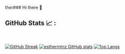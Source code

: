 ther### Hi there 👋

<!--
**esthermtnz/esthermtnz** is a ✨ _special_ ✨ repository because its `README.md` (this file) appears on your GitHub profile.

Here are some ideas to get you started:

- 🔭 I’m currently working on ...
- 🌱 I’m currently learning ...
- 👯 I’m looking to collaborate on ...
- 🤔 I’m looking for help with ...
- 💬 Ask me about ...
- 📫 How to reach me: ...
- 😄 Pronouns: ...
- ⚡ Fun fact: ...
-->


## GitHub Stats 📈 :

<br>

[![GitHub Streak](https://github-readme-streak-stats.herokuapp.com?user=esthermtnz&theme=algolia&date_format=M%20j%5B%2C%20Y%5D)](https://git.io/streak-stats) [![esthermtnz GitHub stats](https://github-readme-stats.vercel.app/api?username=esthermtnz&theme=algolia)](https://github.com/esthermtnz/github-readme-stats) [![Top Langs](https://github-readme-stats.vercel.app/api/top-langs/?username=esthermtnz&theme=algolia)](https://github.com/esthermtnz/github-readme-stats)
<br>
